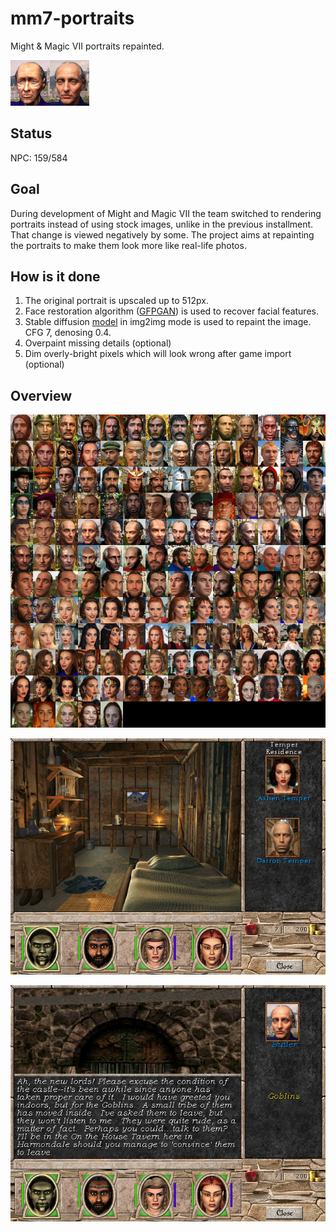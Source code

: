 # mm7-portraits
Might &amp; Magic VII portraits repainted.

![example](example.jpg)

## Status

NPC: 159/584

## Goal

During development of Might and Magic VII the team switched to rendering portraits instead of using stock images, unlike in the previous installment.
That change is viewed negatively by some. The project aims at repainting the portraits to make them look more like real-life photos.

## How is it done

1. The original portrait is upscaled up to 512px.
2. Face restoration algorithm ([GFPGAN](https://github.com/TencentARC/GFPGAN)) is used to recover facial features.
3. Stable diffusion [model](https://civitai.com/models/372465/pony-realism) in img2img mode is used to repaint the image. CFG 7, denosing 0.4.
4. Overpaint missing details (optional)
5. Dim overly-bright pixels which will look wrong after game import (optional)

## Overview

![overview](overview.jpg)

![ingame](ingame1.jpg)

![ingame](ingame2.jpg)
